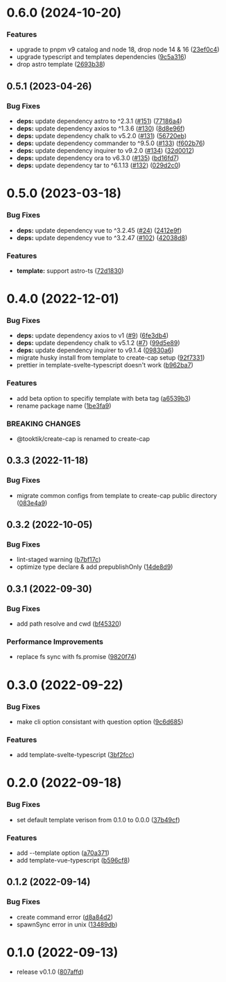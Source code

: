 # 0.6.0 (2024-10-20)


### Features

* upgrade to pnpm v9 catalog and node 18, drop node 14 & 16 ([23ef0c4](https://github.com/lvqq/cap/commit/23ef0c48daaa05d3438c384620b54e44d30a0d71))
* upgrade typescript and templates dependencies ([9c5a316](https://github.com/lvqq/cap/commit/9c5a316450686aa6f898d28d9c8717cb585ef3f7))
* drop astro template ([2693b38](https://github.com/lvqq/cap/commit/2693b382780d2df2521f1a633ae765c182332330))



## 0.5.1 (2023-04-26)


### Bug Fixes

* **deps:** update dependency astro to ^2.3.1 ([#151](https://github.com/lvqq/cap/issues/151)) ([77186a4](https://github.com/lvqq/cap/commit/77186a45161a77d1ecd7a2e41d771d1d3ca60ebf))
* **deps:** update dependency axios to ^1.3.6 ([#130](https://github.com/lvqq/cap/issues/130)) ([8d8e96f](https://github.com/lvqq/cap/commit/8d8e96f946636b7e4d002fb057f8d3fd91cacfca))
* **deps:** update dependency chalk to v5.2.0 ([#131](https://github.com/lvqq/cap/issues/131)) ([56720eb](https://github.com/lvqq/cap/commit/56720eb09ed11783d701784589d777d3b7f3c395))
* **deps:** update dependency commander to ^9.5.0 ([#133](https://github.com/lvqq/cap/issues/133)) ([f602b76](https://github.com/lvqq/cap/commit/f602b764612ac7e31307e944721ce218893b3c23))
* **deps:** update dependency inquirer to v9.2.0 ([#134](https://github.com/lvqq/cap/issues/134)) ([32d0012](https://github.com/lvqq/cap/commit/32d0012751b8100722c8645fa27449d64a2318f2))
* **deps:** update dependency ora to v6.3.0 ([#135](https://github.com/lvqq/cap/issues/135)) ([bd16fd7](https://github.com/lvqq/cap/commit/bd16fd7dcc5761617f0e8cdb2f270a2dd7e59bd4))
* **deps:** update dependency tar to ^6.1.13 ([#132](https://github.com/lvqq/cap/issues/132)) ([029d2c0](https://github.com/lvqq/cap/commit/029d2c0ad6f1f1dce3285ddf699ea4505941e5ac))



# 0.5.0 (2023-03-18)


### Bug Fixes

* **deps:** update dependency vue to ^3.2.45 ([#24](https://github.com/lvqq/cap/issues/24)) ([2412e9f](https://github.com/lvqq/cap/commit/2412e9fd7a4b2dfa74b9c4753946cc2e5698b4a8))
* **deps:** update dependency vue to ^3.2.47 ([#102](https://github.com/lvqq/cap/issues/102)) ([42038d8](https://github.com/lvqq/cap/commit/42038d8e2e95075b69a256d71f28eca24cd756f2))


### Features

* **template:** support astro-ts ([72d1830](https://github.com/lvqq/cap/commit/72d1830b6230ae6a9eb7afb889aa58eda3640956))



# 0.4.0 (2022-12-01)


### Bug Fixes

* **deps:** update dependency axios to v1 ([#9](https://github.com/lvqq/cap/issues/9)) ([6fe3db4](https://github.com/lvqq/cap/commit/6fe3db444c8abe2a3fbeb3aca586b5fb576a8179))
* **deps:** update dependency chalk to v5.1.2 ([#7](https://github.com/lvqq/cap/issues/7)) ([99d5e89](https://github.com/lvqq/cap/commit/99d5e896228036a5c83a22282bf462c4f8da09f6))
* **deps:** update dependency inquirer to v9.1.4 ([09830a6](https://github.com/lvqq/cap/commit/09830a698574b2f150b3c1d2b815fe3c7f9c67a3))
* migrate husky install from template to create-cap setup ([92f7331](https://github.com/lvqq/cap/commit/92f73310c46772b55665424ed66c18009fdbd492))
* prettier in template-svelte-typescript doesn't work ([b962ba7](https://github.com/lvqq/cap/commit/b962ba704587aaf6ee2df36c76b629ff38e7a05c))


### Features

* add beta option to specifiy template with beta tag ([a6539b3](https://github.com/lvqq/cap/commit/a6539b32c23c4751b59c79e3fc498604f7954d60))
* rename package name ([1be3fa9](https://github.com/lvqq/cap/commit/1be3fa9036601f7daa65d5b0861618c6a75ad849))


### BREAKING CHANGES

* @tooktik/create-cap is renamed to create-cap



## 0.3.3 (2022-11-18)


### Bug Fixes

* migrate common configs from template to create-cap public directory ([083e4a9](https://github.com/lvqq/cap/commit/083e4a966b5884caf58942f879f3e2a61243a9d9))



## 0.3.2 (2022-10-05)


### Bug Fixes

* lint-staged warning ([b7bf17c](https://github.com/lvqq/cap/commit/b7bf17c5e01812efc63311a44d722d1a06d4fce0))
* optimize type declare & add prepublishOnly ([14de8d9](https://github.com/lvqq/cap/commit/14de8d907589bf0832089e1017b68251c7622012))



## 0.3.1 (2022-09-30)


### Bug Fixes

* add path resolve and cwd ([bf45320](https://github.com/lvqq/cap/commit/bf45320f3a4effe46c53fea0608f487c8ce32241))


### Performance Improvements

* replace fs sync with fs.promise ([9820f74](https://github.com/lvqq/cap/commit/9820f74b96274f96e1f1a3230e722557bd31d15b))



# 0.3.0 (2022-09-22)


### Bug Fixes

* make cli option consistant with question option ([9c6d685](https://github.com/lvqq/cap/commit/9c6d685216bac645c1730e86bd8a58296e69837a))


### Features

* add template-svelte-typescript ([3bf2fcc](https://github.com/lvqq/cap/commit/3bf2fccfd9e6e923d26dfad002fbd136cfe82769))



# 0.2.0 (2022-09-18)


### Bug Fixes

* set default template verison from 0.1.0 to 0.0.0 ([37b49cf](https://github.com/lvqq/cap/commit/37b49cf7727b1367d85d19f36d006b449f9da146))


### Features

* add --template option ([a70a371](https://github.com/lvqq/cap/commit/a70a371fb2eb2b100fd638600d344fe35086053c))
* add template-vue-typescript ([b596cf8](https://github.com/lvqq/cap/commit/b596cf806f1742640d5f61ffd8bf7bdb09cb37e5))



## 0.1.2 (2022-09-14)


### Bug Fixes

* create command error ([d8a84d2](https://github.com/lvqq/cap/commit/d8a84d22d271331ead94f1f4694e2666f0b63e11))
* spawnSync error in unix ([13489db](https://github.com/lvqq/cap/commit/13489db7acdaf42b3d1c663c840e602aea3358e9))



# 0.1.0 (2022-09-13)



* release v0.1.0 ([807affd](https://github.com/lvqq/cap/commit/807affdd3de001877c90194013a4956101d664da))

